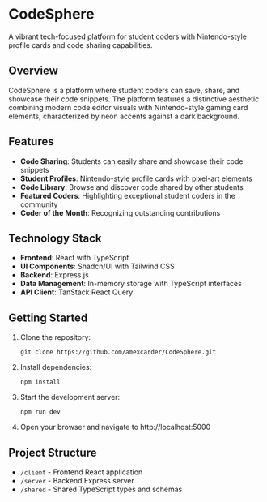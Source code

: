 # CodeSphere

A vibrant tech-focused platform for student coders with Nintendo-style profile cards and code sharing capabilities.

## Overview

CodeSphere is a platform where student coders can save, share, and showcase their code snippets. The platform features a distinctive aesthetic combining modern code editor visuals with Nintendo-style gaming card elements, characterized by neon accents against a dark background.

## Features

- **Code Sharing**: Students can easily share and showcase their code snippets
- **Student Profiles**: Nintendo-style profile cards with pixel-art elements
- **Code Library**: Browse and discover code shared by other students
- **Featured Coders**: Highlighting exceptional student coders in the community
- **Coder of the Month**: Recognizing outstanding contributions

## Technology Stack

- **Frontend**: React with TypeScript
- **UI Components**: Shadcn/UI with Tailwind CSS
- **Backend**: Express.js
- **Data Management**: In-memory storage with TypeScript interfaces
- **API Client**: TanStack React Query

## Getting Started

1. Clone the repository:
   ```
   git clone https://github.com/amexcarder/CodeSphere.git
   ```

2. Install dependencies:
   ```
   npm install
   ```

3. Start the development server:
   ```
   npm run dev
   ```

4. Open your browser and navigate to http://localhost:5000

## Project Structure

- `/client` - Frontend React application
- `/server` - Backend Express server
- `/shared` - Shared TypeScript types and schemas